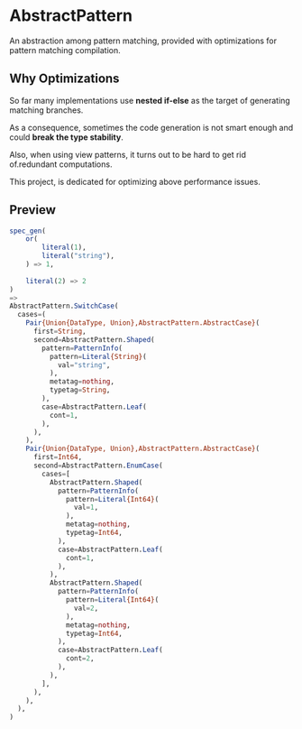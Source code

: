 # AbstractPattern

An abstraction among pattern matching, provided with optimizations for pattern matching compilation.

## Why Optimizations

So far many implementations use **nested if-else** as the target of generating matching branches.

As a consequence, sometimes the code generation is not smart enough and could **break the type stability**.

Also, when using view patterns, it turns out to be hard to get rid of.redundant computations.

This project, is dedicated for optimizing above performance issues.


## Preview

```julia
spec_gen(
    or(
        literal(1),
        literal("string"),
    ) => 1,
    
    literal(2) => 2
)
=>
AbstractPattern.SwitchCase(
  cases=(
    Pair{Union{DataType, Union},AbstractPattern.AbstractCase}(
      first=String,
      second=AbstractPattern.Shaped(
        pattern=PatternInfo(
          pattern=Literal{String}(
            val="string",
          ),
          metatag=nothing,
          typetag=String,
        ),
        case=AbstractPattern.Leaf(
          cont=1,
        ),
      ),
    ),
    Pair{Union{DataType, Union},AbstractPattern.AbstractCase}(
      first=Int64,
      second=AbstractPattern.EnumCase(
        cases=[
          AbstractPattern.Shaped(
            pattern=PatternInfo(
              pattern=Literal{Int64}(
                val=1,
              ),
              metatag=nothing,
              typetag=Int64,
            ),
            case=AbstractPattern.Leaf(
              cont=1,
            ),
          ),
          AbstractPattern.Shaped(
            pattern=PatternInfo(
              pattern=Literal{Int64}(
                val=2,
              ),
              metatag=nothing,
              typetag=Int64,
            ),
            case=AbstractPattern.Leaf(
              cont=2,
            ),
          ),
        ],
      ),
    ),
  ),
)
```